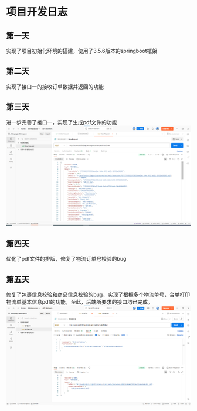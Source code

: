 # 项目开发日志
## 第一天
实现了项目初始化环境的搭建，使用了3.5.6版本的springboot框架
## 第二天
实现了接口一的接收订单数据并返回的功能
## 第三天
进一步完善了接口一，实现了生成pdf文件的功能
![postman测试结果](img.png)
## 第四天
优化了pdf文件的排版，修复了物流订单号校验的bug
## 第五天
修复了包裹信息校验和商品信息校验的bug，实现了根据多个物流单号，合单打印物流单基本信息pdf的功能，至此，后端所要求的接口均已完成。
![postman测试结果](img_1.png)
